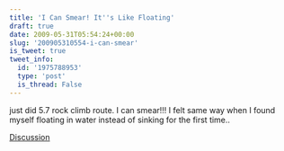 ```yaml
---
title: 'I Can Smear! It''s Like Floating'
draft: true
date: 2009-05-31T05:54:24+00:00
slug: '200905310554-i-can-smear'
is_tweet: true
tweet_info:
  id: '1975788953'
  type: 'post'
  is_thread: False
---
```




just did 5.7 rock climb route. I can smear!!! I felt same way when I found myself floating in water instead of sinking for the first time..

[Discussion](https://x.com/sytelus/status/1975788953)
